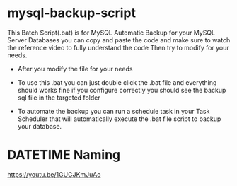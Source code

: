 # mysql-backup-script

This Batch Script(.bat) is for MySQL Automatic Backup for 
your MySQL Server Databases you can copy and paste the code and
make sure to watch the reference video to fully understand the code 
Then try to modify for your needs.

- After you modify the file for your needs
- To use this .bat you can just double click the .bat file and everything should works fine
if you configure correctly you should see the backup sql file in the targeted folder

- To automate the backup you can run a schedule task in your Task Scheduler that will automatically 
execute the .bat file script to backup your database.

# DATETIME Naming
https://youtu.be/1GUCJKmJuAo


